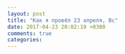 ```yaml
---
layout: post
title: "Как я провёл 23 апреля, Вс"
date: 2017-04-23 20:02:19 +0300
comments: true
categories: 
---
```


